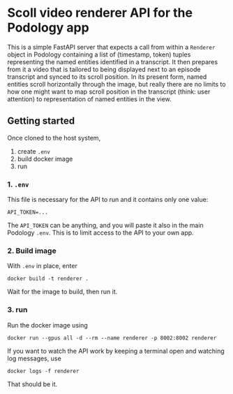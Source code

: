 # Scoll video renderer API for the Podology app

This is a simple FastAPI server that expects a call from within a `Renderer` object in Podology containing a list of (timestamp, token) tuples representing the named entities identified in a transcript. It then prepares from it a video that is tailored to being displayed next to an episode transcript and synced to its scroll position. In its present form, named entities scroll horizontally through the image, but really there are no limits to how one might want to map scroll position in the transcript (think: user attention) to representation of named entities in the view.

## Getting started

Once cloned to the host system,

1. create `.env`
2. build docker image
3. run

### 1. `.env`

This file is necessary for the API to run and it contains only one value:

    API_TOKEN=...

The `API_TOKEN` can be anything, and you will paste it also in the main Podology `.env`. This is to limit access to the API to your own app.

### 2. Build image

With `.env` in place, enter

    docker build -t renderer .

Wait for the image to build, then run it.

### 3. run

Run the docker image using

    docker run --gpus all -d --rm --name renderer -p 8002:8002 renderer

If you want to watch the API work by keeping a terminal open and watching log messages, use

    docker logs -f renderer

That should be it.
